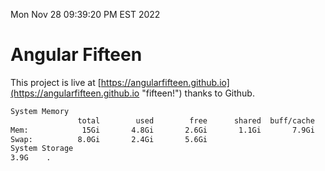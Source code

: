 Mon Nov 28 09:39:20 PM EST 2022

# Angular Fifteen


This project is live at [https://angularfifteen.github.io](https://angularfifteen.github.io "fifteen!") thanks to Github.

```bash
System Memory
               total        used        free      shared  buff/cache   available
Mem:            15Gi       4.8Gi       2.6Gi       1.1Gi       7.9Gi       9.0Gi
Swap:          8.0Gi       2.4Gi       5.6Gi
System Storage
3.9G	.
